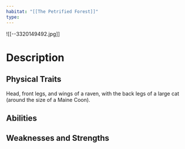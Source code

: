 ```yaml
---
habitat: "[[The Petrified Forest]]"
type: 
---
```


![[--3320149492.jpg]]

# Description

## Physical Traits

Head, front legs, and wings of a raven, with the back legs of a large cat (around the size of a Maine Coon).

## Abilities


## Weaknesses and Strengths

